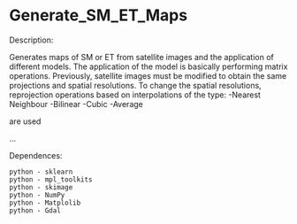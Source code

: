 # Generate_SM_ET_Maps


Description: 

Generates maps of SM or ET from satellite images and the application of different models. 
The application of the model is basically performing matrix operations. Previously, satellite 
images must be modified to obtain the same projections and spatial resolutions.
To change the spatial resolutions, reprojection operations based on interpolations of the type: 
    -Nearest Neighbour
    -Bilinear
    -Cubic
    -Average

are used



...


Dependences:

    python - sklearn
    python - mpl_toolkits
    python - skimage
    python - NumPy
    python - Matplolib
    python - Gdal



